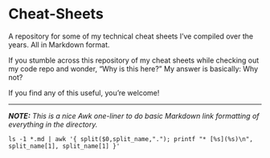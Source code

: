 # Cheat-Sheets

A repository for some of my technical cheat sheets I’ve compiled over the years. All in Markdown format.

If you stumble across this repository of my cheat sheets while checking out my code repo and wonder, “Why is this here?” My answer is basically: Why not?

If you find any of this useful, you’re welcome!

***

***NOTE:** This is a nice Awk one-liner to do basic Markdown link formatting of everything in the directory.*

    ls -1 *.md | awk '{ split($0,split_name,"."); printf "* [%s](%s)\n", split_name[1], split_name[1] }'
